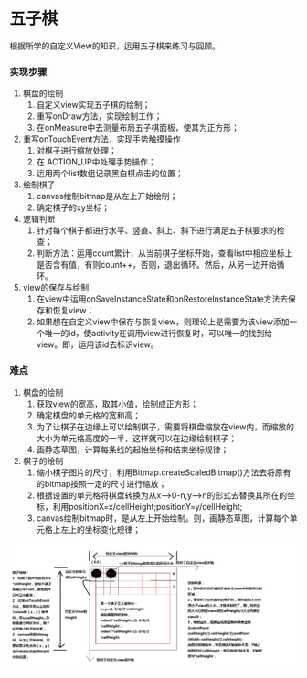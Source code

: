 # 五子棋
根据所学的自定义View的知识，运用五子棋来练习与回顾。

### 实现步骤
1. 棋盘的绘制
   1. 自定义view实现五子棋的绘制；
   2. 重写onDraw方法，实现绘制工作；
   3. 在onMeasure中去测量布局五子棋面板，使其为正方形；
2. 重写onTouchEvent方法，实现手势触摸操作
   1. 对棋子进行缩放处理；
   2. 在	ACTION_UP中处理手势操作；
   3. 运用两个list数组记录黑白棋点击的位置；
3. 绘制棋子
   1. canvas绘制bitmap是从左上开始绘制；
   2. 确定棋子的xy坐标；
4. 逻辑判断
   1. 针对每个棋子都进行水平、竖直、斜上、斜下进行满足五子棋要求的检查；
   2. 判断方法：运用count累计，从当前棋子坐标开始，查看list中相应坐标上是否含有值，有则count++，否则，退出循环。然后，从另一边开始循环。
5. view的保存与绘制
   1. 在view中运用onSaveInstanceState和onRestoreInstanceState方法去保存和恢复view；
   2. 如果想在自定义view中保存与恢复view，则理论上是需要为该view添加一个唯一的id，使activity在调用view进行恢复时，可以唯一的找到给view。即，运用该id去标识view。

### 难点
1. 棋盘的绘制
   1. 获取view的宽高，取其小值，绘制成正方形；
   2. 确定棋盘的单元格的宽和高；
   3. 为了让棋子在边缘上可以绘制棋子，需要将棋盘缩放在view内，而缩放的大小为单元格高度的一半，这样就可以在边缘绘制棋子；
   4. 画静态草图，计算每条线的起始坐标和结束坐标规律；
2. 棋子的绘制
   1. 缩小棋子图片的尺寸，利用Bitmap.createScaledBitmap()方法去将原有的bitmap按照一定的尺寸进行缩放；
   2. 根据设置的单元格将棋盘转换为从x-->0-n,y-->n的形式去替换其所在的坐标，利用positionX=x/cellHeight;positionY=y/cellHeight;
   2. canvas绘制bitmap时，是从左上开始绘制。则，画静态草图，计算每个单元格上左上的坐标变化规律；
   
   
   
![](https://github.com/under-side/WuZiQiPlay/blob/master/photo/wuzipi.png "五子棋绘制示意图")
